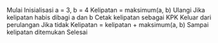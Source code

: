 Mulai
    Inisialisasi a = 3, b = 4
    Kelipatan = maksimum(a, b)
    Ulangi
        Jika kelipatan habis dibagi a dan b
            Cetak kelipatan sebagai KPK
            Keluar dari perulangan
        Jika tidak
            Kelipatan = kelipatan + maksimum(a, b)
    Sampai kelipatan ditemukan
Selesai
